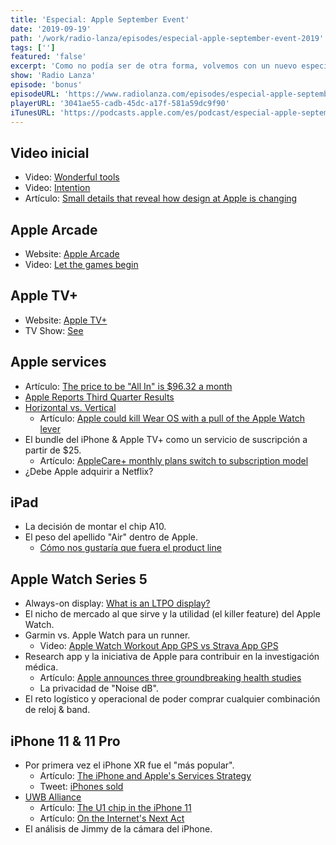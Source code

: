 ```yaml
---
title: 'Especial: Apple September Event'
date: '2019-09-19'
path: '/work/radio-lanza/episodes/especial-apple-september-event-2019'
tags: ['']
featured: 'false'
excerpt: 'Como no podía ser de otra forma, volvemos con un nuevo especial sobre el evento de Apple. No te dejes engañar por los robots sin alma que presentaron el Keynote — Apple está apostando fuerte para convertirse en una compañía de servicios y nosotros te contamos todo lo que necesitas saber. Desde Apple Arcade, Apple TV+, el nuevo Apple Watch, hasta todos los detalles de la cámara del iPhone 11 Pro.'
show: 'Radio Lanza'
episode: 'bonus'
episodeURL: 'https://www.radiolanza.com/episodes/especial-apple-september-event-2019'
playerURL: '3041ae55-cadb-45dc-a17f-581a59dc9f90'
iTunesURL: 'https://podcasts.apple.com/es/podcast/especial-apple-september-event-2019/id1468000755?i=1000450296064'
---
```


## Video inicial

- Video: [Wonderful tools](https://www.youtube.com/watch?v=nyp_PczrqFE)
- Video: [Intention](https://www.youtube.com/watch?v=LcGPI2tV2yY)
- Artículo: [Small details that reveal how design at Apple is changing](https://www.fastcompany.com/90401949/4-small-details-that-reveal-how-design-at-apple-is-changing)

## Apple Arcade

- Website: [Apple Arcade](https://www.apple.com/apple-arcade/)
- Video: [Let the games begin](https://www.youtube.com/watch?v=frLeePH8W9Y)

## Apple TV+

- Website: [Apple TV+](https://www.apple.com/apple-tv-plus/)
- TV Show: [See](<https://en.wikipedia.org/wiki/See_(TV_series)>)

## Apple services

- Artículo: [The price to be "All In" is \$96.32 a month](https://www.reddit.com/r/apple/comments/d2fpf0/the_price_to_be_all_in_is_9632_a_month/)
- [Apple Reports Third Quarter Results](https://nr.apple.com/d2i1y662z2)
- [Horizontal vs. Vertical](https://stratechery.com/concept/business-models/horizontal-versus-vertical/)
  - Artículo: [Apple could kill Wear OS with a pull of the Apple Watch lever](https://9to5google.com/2019/09/12/apple-could-kill-wear-os-apple-watch/)
- El bundle del iPhone & Apple TV+ como un servicio de suscripción a partir de \$25.
  - Artículo: [AppleCare+ monthly plans switch to subscription model](https://9to5mac.com/2019/09/10/applecare-monthly-subscription/)
- ¿Debe Apple adquirir a Netflix?

## iPad

- La decisión de montar el chip A10.
- El peso del apellido "Air" dentro de Apple.
  - [Cómo nos gustaría que fuera el product line](https://twitter.com/jessiechar/status/1107734835827638273)

## Apple Watch Series 5

- Always-on display: [What is an LTPO display?](https://www.pcworld.idg.com.au/article/666267/what-an-ltpo-display/)
- El nicho de mercado al que sirve y la utilidad (el killer feature) del Apple Watch.
- Garmin vs. Apple Watch para un runner.
  - Video: [Apple Watch Workout App GPS vs Strava App GPS](https://www.youtube.com/watch?v=NPJ7q8dA184)
- Research app y la iniciativa de Apple para contribuir en la investigación médica.
  - Artículo: [Apple announces three groundbreaking health studies](https://www.apple.com/newsroom/2019/09/apple-announces-three-groundbreaking-health-studies/)
  - La privacidad de "Noise dB".
- El reto logístico y operacional de poder comprar cualquier combinación de reloj & band.

## iPhone 11 & 11 Pro

- Por primera vez el iPhone XR fue el "más popular".
  - Artículo: [The iPhone and Apple's Services Strategy](https://stratechery.com/2019/the-iphone-and-apples-services-strategy/)
  - Tweet: [iPhones sold](https://twitter.com/JonErlichman/status/1160334556358172678?s=20)
- [UWB Alliance](https://uwballiance.org)
  - Artículo: [The U1 chip in the iPhone 11](https://sixcolors.com/post/2019/09/the-u1-chip-in-the-iphone-11-is-the-beginning-of-an-ultra-wideband-revolution/)
  - Artículo: [On the Internet's Next Act](https://stevecheney.com/on-the-internets-next-act/)
- El análisis de Jimmy de la cámara del iPhone.
